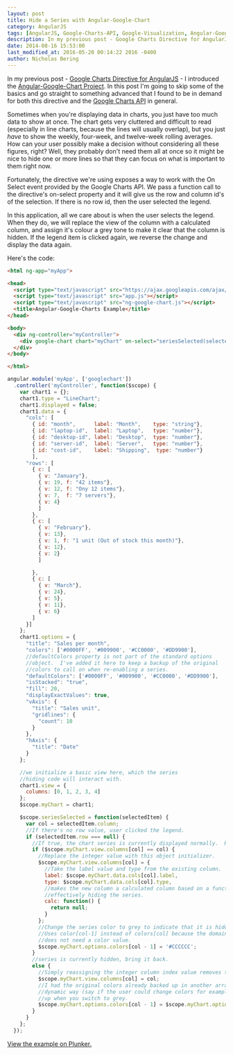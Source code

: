 ```yaml
---
layout: post
title: Hide a Series with Angular-Google-Chart
category: AngularJS
tags: [AngularJS, Google-Charts-API, Google-Visualization, Angular-Google-Chart]
description: In my previous post - Google Charts Directive for AngularJS - I introduced the Angular-Google-Chart Project.  In this post I'm going to skip some of the basics and go straight to something advanced that I found to be in demand for both this directive and the Google Charts API in general.
date: 2014-08-16 15:53:00
last_modified_at: 2016-05-20 00:14:22 2016 -0400
author: Nicholas Bering
---
```

In my previous post - <a href="{% post_url 2014-08-14-angular-google-chart %}">Google Charts Directive for AngularJS</a> - I introduced
the <a href="https://github.com/angular-google-chart/angular-google-chart/">Angular-Google-Chart Project</a>.  In this post I'm going to skip some of
the basics and go straight to something advanced that I found to be in demand
for both this directive and the <a href="https://developers.google.com/chart/">Google Charts API</a> in general.

Sometimes when you're displaying data in charts, you just have too much data to
show at once.  The chart gets very cluttered and difficult to read (especially
in line charts, because the lines will usually overlap), but you just *have* to
show the weekly, four-week, and twelve-week rolling averages.  How can your user
possibly make a decision without considering all these figures, right?  Well,
they probably don't need them all at once so it might be nice to hide one or
more lines so that they can focus on what is important to them right now.

Fortunately, the directive we're using exposes a way to work with the On Select
event provided by the Google Charts API.  We pass a function call to the
directive's on-select property and it will give us the row and column id's of
the selection.  If there is no row id, then the user selected the legend.

In this application, all we care about is when the user selects the legend.
When they do, we will replace the view of the column with a calculated column,
and assign it's colour a grey tone to make it clear that the column is hidden.
If the legend item is clicked again, we reverse the change and display the data
again.

Here's the code:

```html
<html ng-app="myApp">

<head>
  <script type="text/javascript" src="https://ajax.googleapis.com/ajax/libs/angularjs/1.3.0-beta.18/angular.js"></script>
  <script type="text/javascript" src="app.js"></script>
  <script type="text/javascript" src="ng-google-chart.js"></script>
  <title>Angular-Google-Charts Example</title>
</head>

<body>
  <div ng-controller="myController">
    <div google-chart chart="myChart" on-select="seriesSelected(selectedItem)"></div>
  </div>
</body>

</html>
```

```js
angular.module('myApp', ['googlechart'])
  .controller('myController', function($scope) {
    var chart1 = {};
    chart1.type = "LineChart";
    chart1.displayed = false;
    chart1.data = {
      "cols": [
        { id: "month",      label: "Month",    type: "string"},
        { id: "laptop-id",  label: "Laptop",   type: "number"},
        { id: "desktop-id", label: "Desktop",  type: "number"},
        { id: "server-id",  label: "Server",   type: "number"},
        { id: "cost-id",    label: "Shipping",  type: "number"}
        ],
      "rows": [
        { c: [
          { v: "January"},
          { v: 19, f: "42 items"},
          { v: 12, f: "Ony 12 items"},
          { v: 7,  f: "7 servers"},
          { v: 4}
          ]
        },
        { c: [
          { v: "February"},
          { v: 13},
          { v: 1, f: "1 unit (Out of stock this month)"},
          { v: 12},
          { v: 2}
          ]

        },
        { c: [
          { v: "March"},
          { v: 24},
          { v: 5},
          { v: 11},
          { v: 6}
        ]
      }]
    };
    chart1.options = {
      "title": "Sales per month",
      "colors": ['#0000FF', '#009900', '#CC0000', '#DD9900'],
      //defaultColors property is not part of the standard options
      //object.  I've added it here to keep a backup of the original
      //colors to call on when re-enabling a series.
      "defaultColors": ['#0000FF', '#009900', '#CC0000', '#DD9900'],
      "isStacked": "true",
      "fill": 20,
      "displayExactValues": true,
      "vAxis": {
        "title": "Sales unit",
        "gridlines": {
          "count": 10
        }
      },
      "hAxis": {
        "title": "Date"
      }
    };

    //we initialize a basic view here, which the series
    //hiding code will interact with.
    chart1.view = {
      columns: [0, 1, 2, 3, 4]
    };
    $scope.myChart = chart1;

    $scope.seriesSelected = function(selectedItem) {
      var col = selectedItem.column;
      //If there's no row value, user clicked the legend.
      if (selectedItem.row === null) {
        //If true, the chart series is currently displayed normally.  Hide it.
        if ($scope.myChart.view.columns[col] == col) {
          //Replace the integer value with this object initializer.
          $scope.myChart.view.columns[col] = {
            //Take the label value and type from the existing column.
            label: $scope.myChart.data.cols[col].label,
            type: $scope.myChart.data.cols[col].type,
            //makes the new column a calculated column based on a function that returns null,
            //effectively hiding the series.
            calc: function() {
              return null;
            }
          };
          //Change the series color to grey to indicate that it is hidden.
          //Uses color[col-1] instead of colors[col] because the domain column (in my case the date values)
          //does not need a color value.
          $scope.myChart.options.colors[col - 1] = '#CCCCCC';
        }
        //series is currently hidden, bring it back.
        else {
          //Simply reassigning the integer column index value removes the calculated column.
          $scope.myChart.view.columns[col] = col;
          //I had the original colors already backed up in another array.  If you want to do this in a more
          //dynamic way (say if the user could change colors for example), then you'd need to have them backed
          //up when you switch to grey.
          $scope.myChart.options.colors[col - 1] = $scope.myChart.options.defaultColors[col - 1];
        }
      }
    };
  });
```

<a href="https://embed.plnkr.co/lOXTg5XRggwdctUedvfl/preview">View the example on Plunker.</a>
